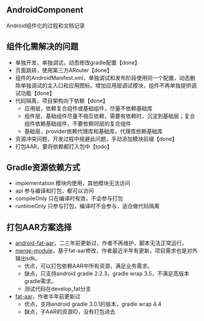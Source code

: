 ## AndroidComponent
Android组件化的过程和文档记录

## 组件化需解决的问题
- 单独开发，单独调试，动态修改gradle配置【done】
- 页面跳转，使用第三方ARouter【done】
- 组件的AndroidManifest.xml，单独调试和发布阶段使用同一个配置，动态删除单独调试的主入口和应用图标。增加应用层调试模块，组件不再单独提供调试功能【done】
- 代码隔离，项目架构向下依赖【done】
    - 应用层，依赖复合组件或基础组件，尽量不依赖基础库
    - 组件层，基础组件尽量不相互依赖，需要有依赖时，沉淀到基础层；复合组件依赖基础组件，不要依赖同层的复合组件
    - 基础层，provider依赖代理库和基础库，代理库依赖基础库
- 资源冲突问题，开发过程中规避此问题，手动添加模块前缀【done】
- 打包AAR，要将依赖都打入包中【todo】

## Gradle资源依赖方式
- implementation 模块内使用，其他模块无法访问
- api 参与编译和打包，都可以访问
- compileOnly 只在编译时有效，不会参与打包
- runtimeOnly 只参与打包，编译时不会参与，适合做代码隔离

## 打包AAR方案选择
- [android-fat-aar](https://github.com/adwiv/android-fat-aar)，二三年前更新过，作者不再维护，脚本无法正常运行。
- [merge-module](https://github.com/byhook/merge-module)，基于fat-aar修改，作者最近半年有更新，项目需求也是对外输出sdk。
    - 优点，可以打包依赖AAR中所有资源，满足业务需求。
    - 缺点，只支持android gradle 2.2.3，gradle wrap 3.5，不满足高版本gradle需求。
    - 测试代码在develop_fat分支
- [fat-aar](https://github.com/NicoToast/fat-aar)，作者半年前更新过
    - 优点，支持android gradle 3.0.1的版本，gradle wrap 4.4
    - 缺点，子AAR的资源ID，没有打包进去
